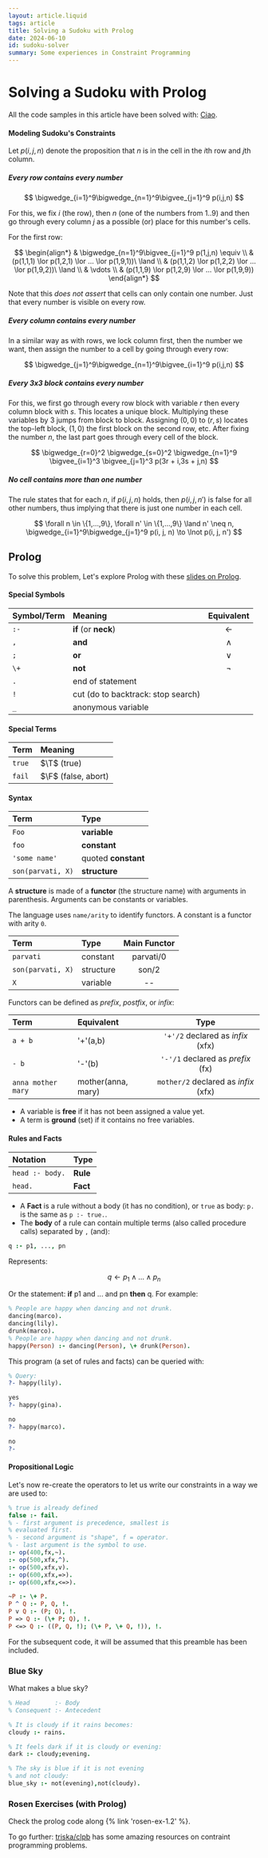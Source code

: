 ```yaml
---
layout: article.liquid
tags: article
title: Solving a Sudoku with Prolog
date: 2024-06-10
id: sudoku-solver
summary: Some experiences in Constraint Programming
---
```


# Solving a Sudoku with Prolog

All the code samples in this article have been solved with: [Ciao](https://ciao-lang.org/playground/).

#### Modeling Sudoku's Constraints

Let $p(i, j, n)$ denote the proposition that $n$ is in the cell in the $i$th row and $j$th column.

##### Every row contains every number

$$
\bigwedge_{i=1}^9\bigwedge_{n=1}^9\bigvee_{j=1}^9 p(i,j,n)
$$

For this, we fix $i$ (the row), then $n$ (one of the numbers from $1..9$) and then go through every column $j$ as a possible (or) place for this number's cells.

For the first row:

$$
\begin{align*}
& \bigwedge_{n=1}^9\bigvee_{j=1}^9 p(1,j,n) \equiv \\
& (p(1,1,1) \lor p(1,2,1) \lor ... \lor p(1,9,1))\ \land \\
& (p(1,1,2) \lor p(1,2,2) \lor ... \lor p(1,9,2))\ \land \\
& \vdots \\
& (p(1,1,9) \lor p(1,2,9) \lor ... \lor p(1,9,9))
\end{align*}
$$

Note that this _does not assert_ that cells can only contain one number. Just that every number is visible on every row.

##### Every column contains every number

In a similar way as with rows, we lock column first, then the number we want, then assign the number to a cell by going through every row:

$$
\bigwedge_{j=1}^9\bigwedge_{n=1}^9\bigvee_{i=1}^9 p(i,j,n)
$$

##### Every 3x3 block contains every number

For this, we first go through every row block with variable $r$ then every column block with $s$. This locates a unique block. Multiplying these variables by 3 jumps from block to block. Assigning $(0,0)$ to $(r,s)$ locates the top-left block, $(1,0)$ the first block on the second row, etc. After fixing the number $n$, the last part goes through every cell of the block.

$$
\bigwedge_{r=0}^2
\bigwedge_{s=0}^2
\bigwedge_{n=1}^9
\bigvee_{i=1}^3
\bigvee_{j=1}^3
p(3r + i,3s + j,n)
$$

##### No cell contains more than one number

The rule states that for each $n$, if $p(i, j, n)$ holds, then
$p(i, j, n')$ is false for all other numbers, thus implying that
there is just one number in each cell.

$$
\forall n \in \{1,...,9\}, \forall n' \in \{1,...,9\} \land n' \neq n, \bigwedge_{i=1}^9\bigwedge_{j=1}^9 p(i, j, n) \to \lnot p(i, j, n')
$$

## Prolog

To solve this problem, Let's explore Prolog with these [slides on Prolog](https://cliplab.org/~logalg/slides/2_logic_programming.pdf).

#### Special Symbols

| Symbol/Term | Meaning                            | Equivalent |
| ----------- | :--------------------------------- | :--------: |
| `:-`        | **if** (or **neck**)               |  $\gets$   |
| `,`         | **and**                            |  $\land$   |
| `;`         | **or**                             |   $\lor$   |
| `\+`        | **not**                            |  $\lnot$   |
| `.`         | end of statement                   |            |
| `!`         | cut (do to backtrack: stop search) |            |
| `_`         | anonymous variable                 |            |

#### Special Terms

| Term   | Meaning             |
| ------ | :------------------ |
| `true` | $\T$ (true)         |
| `fail` | $\F$ (false, abort) |

#### Syntax

| Term              | Type                |
| :---------------- | :------------------ |
| `Foo`             | **variable**        |
| `foo`             | **constant**        |
| `'some name'`     | quoted **constant** |
| `son(parvati, X)` | **structure**       |

A **structure** is made of a **functor** (the structure name) with arguments in parenthesis. Arguments can be constants or variables.

The language uses `name/arity` to identify functors. A constant is
a functor with arity `0`.

| Term              | Type      | Main Functor |
| :---------------- | :-------- | :----------: |
| `parvati`         | constant  |  parvati/0   |
| `son(parvati, X)` | structure |    son/2     |
| `X`               | variable  |      --      |

Functors can be defined as _prefix_, _postfix_, or _infix_:

| Term               | Equivalent         |                 Type                 |
| :----------------- | :----------------- | :----------------------------------: |
| `a + b`            | '+'(a,b)           |  `'+'/2` declared as _infix_ (xfx)   |
| `- b`              | '-'(b)             |  `'-'/1` declared as _prefix_ (fx)   |
| `anna mother mary` | mother(anna, mary) | `mother/2` declared as _infix_ (xfx) |

- A variable is **free** if it has not been assigned a value yet.
- A term is **ground** (set) if it contains no free variables.

#### Rules and Facts

| Notation        | Type     |
| :-------------- | :------- |
| `head :- body.` | **Rule** |
| `head.`         | **Fact** |

- A **Fact** is a rule without a body (it has no condition), or `true` as body: `p.` is the same as `p :- true.`.
- The **body** of a rule can contain multiple terms (also called procedure calls) separated by `,` (and):

```prolog
q :- p1, ..., pn
```

Represents:

$$
q \gets p_1 \land \dots \land p_n
$$

Or the statement: **if** p1 and ... and pn **then** q. For example:

```prolog
% People are happy when dancing and not drunk.
dancing(marco).
dancing(lily).
drunk(marco).
% People are happy when dancing and not drunk.
happy(Person) :- dancing(Person), \+ drunk(Person).
```

This program (a set of rules and facts) can be queried with:

```prolog
% Query:
?- happy(lily).

yes
?- happy(gina).

no
?- happy(marco).

no
?-
```

#### Propositional Logic

Let's now re-create the operators to let us write our constraints in
a way we are used to:

```prolog
% true is already defined
false :- fail.
% - first argument is precedence, smallest is
% evaluated first.
% - second argument is "shape", f = operator.
% - last argument is the symbol to use.
:- op(400,fx,~).
:- op(500,xfx,^).
:- op(500,xfx,v).
:- op(600,xfx,=>).
:- op(600,xfx,<=>).

~P :- \+ P.
P ^ Q :- P, Q, !.
P v Q :- (P; Q), !.
P => Q :- (\+ P; Q), !.
P <=> Q :- ((P, Q, !); (\+ P, \+ Q, !)), !.
```

For the subsequent code, it will be assumed that this preamble has been included.

### Blue Sky

What makes a blue sky?

```prolog
% Head       :- Body
% Consequent :- Antecedent

% It is cloudy if it rains becomes:
cloudy :- rains.

% It feels dark if it is cloudy or evening:
dark :- cloudy;evening.

% The sky is blue if it is not evening
% and not cloudy:
blue_sky :- not(evening),not(cloudy).
```

### Rosen Exercises (with Prolog)

Check the prolog code along {% link 'rosen-ex-1.2' %}.

To go further: [triska/clpb](https://github.com/triska/clpb) has some amazing resources on contraint programming problems.
